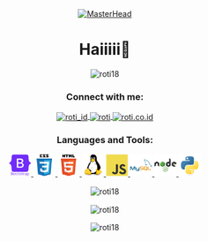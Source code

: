 <div align="center">
  <a href="https://roti18.github.io/personalWebBooting/">
    <img src="https://i.pinimg.com/originals/1a/7f/06/1a7f068ec7604b03c4f2cf428f347194.gif" alt="MasterHead" />
  </a>
</div>

<h1 align="center">Haiiiii👋</h1>
<!-- <h3 align="center">I'm a Full Stack Student from Indonesia</h3> -->

<p align="center">
  <img src="https://komarev.com/ghpvc/?username=roti18&label=Profile%20views&color=0e75b6&style=flat" alt="roti18" />
</p>

<h3 align="center">Connect with me:</h3>
<p align="center">
  <a href="https://twitter.com/roti_id" target="blank">
    <img align="center" src="https://raw.githubusercontent.com/rahuldkjain/github-profile-readme-generator/master/src/images/icons/Social/twitter.svg" alt="roti_id" height="30" width="40" />
  </a>
  <a href="https://fb.com/roti" target="blank">
    <img align="center" src="https://raw.githubusercontent.com/rahuldkjain/github-profile-readme-generator/master/src/images/icons/Social/facebook.svg" alt="roti" height="30" width="40" />
  </a>
  <a href="https://instagram.com/roti.co.id" target="blank">
    <img align="center" src="https://raw.githubusercontent.com/rahuldkjain/github-profile-readme-generator/master/src/images/icons/Social/instagram.svg" alt="roti.co.id" height="30" width="40" />
  </a>
</p>

<h3 align="center">Languages and Tools:</h3>
<p align="center">
  <a href="https://getbootstrap.com" target="_blank" rel="noreferrer">
    <img src="https://raw.githubusercontent.com/devicons/devicon/master/icons/bootstrap/bootstrap-plain-wordmark.svg" alt="bootstrap" width="40" height="40" />
  </a>
  <a href="https://www.w3schools.com/css/" target="_blank" rel="noreferrer">
    <img src="https://raw.githubusercontent.com/devicons/devicon/master/icons/css3/css3-original-wordmark.svg" alt="css3" width="40" height="40" />
  </a>
  <a href="https://www.w3.org/html/" target="_blank" rel="noreferrer">
    <img src="https://raw.githubusercontent.com/devicons/devicon/master/icons/html5/html5-original-wordmark.svg" alt="html5" width="40" height="40" />
  </a>
  <a href="https://www.linux.org/" target="_blank" rel="noreferrer">
    <img src="https://raw.githubusercontent.com/devicons/devicon/master/icons/linux/linux-original.svg" alt="linux" width="40" height="40" />
  </a>
  <a href="https://www.javascript.com/" target="_blank" rel="noreferrer">
    <img src="https://raw.githubusercontent.com/devicons/devicon/master/icons/javascript/javascript-original.svg" alt="linux" width="40" height="40" />
  </a>
  <a href="https://www.mysql.com/" target="_blank" rel="noreferrer">
    <img src="https://raw.githubusercontent.com/devicons/devicon/master/icons/mysql/mysql-original-wordmark.svg" alt="mysql" width="40" height="40" />
  </a>
  <a href="https://nodejs.org" target="_blank" rel="noreferrer">
    <img src="https://raw.githubusercontent.com/devicons/devicon/master/icons/nodejs/nodejs-original-wordmark.svg" alt="nodejs" width="40" height="40" />
  </a>
  <a href="https://www.python.org" target="_blank" rel="noreferrer">
    <img src="https://raw.githubusercontent.com/devicons/devicon/master/icons/python/python-original.svg" alt="python" width="40" height="40" />
  </a>
</p>
<p align="center">
  <img align="center" src="https://github-readme-streak-stats.herokuapp.com/?user=roti18&" alt="roti18" />
</p>
<p align="center">
  <img align="center" src="https://github-readme-stats.vercel.app/api/top-langs?username=roti18&show_icons=true&locale=en&layout=compact" alt="roti18" />
</p>

<p align="center">
  <img align="center" src="https://github-readme-stats.vercel.app/api?username=roti18&show_icons=true&locale=en" alt="roti18" />
</p>

